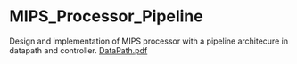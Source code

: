 # MIPS_Processor_Pipeline
Design and implementation of MIPS processor with a pipeline architecure in datapath and controller.
[DataPath.pdf](https://github.com/nikaemami/MIPS_Processor_Pipeline/files/9432451/DataPath.pdf)

